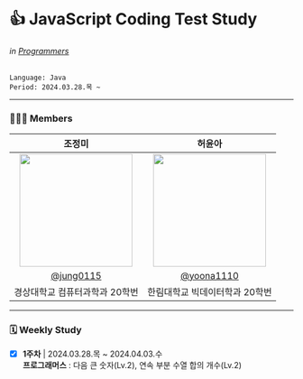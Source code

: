 # 👍 JavaScript Coding Test Study
###### in [Programmers](https://school.programmers.co.kr/learn/challenges?)  

```
Language: Java
Period: 2024.03.28.목 ~
```

---

### 👩🏻‍💻 Members
| 조정미 | 허윤아 |                                                                                                               
| :---: | :---: |
| <img width="200px" src="https://avatars.githubusercontent.com/u/76805879?v=4" /> | <img width="200px" src="https://avatars.githubusercontent.com/u/101046600?v=4" /> |
|  [@jung0115](https://github.com/jung0115)  | [@yoona1110](https://github.com/yoona1110)  |
| 경상대학교 컴퓨터과학과 20학번 | 한림대학교 빅데이터학과 20학번 |

---

### 🗓️ Weekly Study
- [x] **1주차** | 2024.03.28.목 ~ 2024.04.03.수  
  **프로그래머스** : 다음 큰 숫자(Lv.2), 연속 부분 수열 합의 개수(Lv.2)  